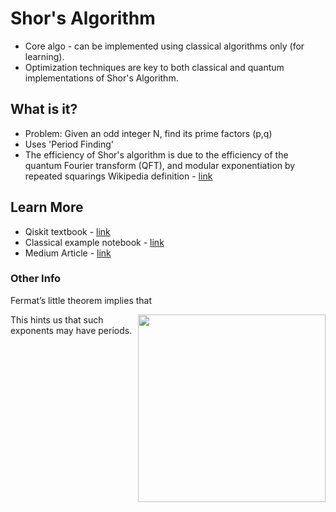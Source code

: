 # Shor's Algorithm

- Core algo - can be implemented using classical algorithms only (for learning).  
- Optimization techniques are key to both classical and quantum implementations of Shor's Algorithm.

## What is it?

- Problem: Given an odd integer N, find its prime factors (p,q)
- Uses 'Period Finding' 
- The efficiency of Shor's algorithm is due to the efficiency of the quantum Fourier transform (QFT), and modular exponentiation by repeated squarings
Wikipedia definition - [link](https://en.wikipedia.org/wiki/Shor%27s_algorithm)

## Learn More

- Qiskit textbook - [link](https://qiskit.org/textbook/ch-algorithms/shor.html#1.-The-Problem:-Period-Finding)
- Classical example notebook - [link](https://github.com/PotatoDrug/Quantum-Cryptography/blob/master/Shor/Shor's%20Algorithm.ipynb)
- Medium Article - [link](https://towardsdatascience.com/quantum-factorization-b3f44be9d738)

### Other Info

Fermat’s little theorem implies that

<img src="https://github.com/lynnlangit/learning-quantum/blob/main/images/fermat.png" width=300 align=right>

This hints us that such exponents may have periods.
